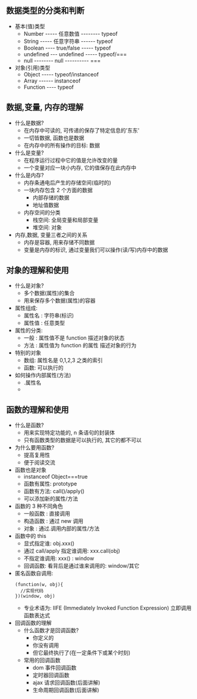## 数据类型的分类和判断

- 基本(值)类型
  - Number ----- 任意数值 -------- typeof
  - String ----- 任意字符串 ------ typeof
  - Boolean ---- true/false ----- typeof
  - undefined --- undefined ----- typeof/===
  - null -------- null ---------- ===
- 对象(引用)类型
  - Object ----- typeof/instanceof
  - Array ------ instanceof
  - Function ---- typeof

## 数据,变量, 内存的理解

- 什么是数据?
  - 在内存中可读的, 可传递的保存了特定信息的'东东'
  - 一切皆数据, 函数也是数据
  - 在内存中的所有操作的目标: 数据
- 什么是变量?
  - 在程序运行过程中它的值是允许改变的量
  - 一个变量对应一块小内存, 它的值保存在此内存中
- 什么是内存?
  - 内存条通电后产生的存储空间(临时的)
  - 一块内存包含 2 个方面的数据
    - 内部存储的数据
    - 地址值数据
  - 内存空间的分类
    - 栈空间: 全局变量和局部变量
    - 堆空间: 对象
- 内存,数据, 变量三者之间的关系
  - 内存是容器, 用来存储不同数据
  - 变量是内存的标识, 通过变量我们可以操作(读/写)内存中的数据

## 对象的理解和使用

- 什么是对象?
  - 多个数据(属性)的集合
  - 用来保存多个数据(属性)的容器
- 属性组成:
  - 属性名 : 字符串(标识)
  - 属性值 : 任意类型
- 属性的分类:
  - 一般 : 属性值不是 function 描述对象的状态
  - 方法 : 属性值为 function 的属性 描述对象的行为
- 特别的对象
  - 数组: 属性名是 0,1,2,3 之类的索引
  - 函数: 可以执行的
- 如何操作内部属性(方法)
  - .属性名
  - ['属性名']: 属性名有特殊字符/属性名是一个变量

## 函数的理解和使用

- 什么是函数?
  - 用来实现特定功能的, n 条语句的封装体
  - 只有函数类型的数据是可以执行的, 其它的都不可以
- 为什么要用函数?
  - 提高复用性
  - 便于阅读交流
- 函数也是对象
  - instanceof Object===true
  - 函数有属性: prototype
  - 函数有方法: call()/apply()
  - 可以添加新的属性/方法
- 函数的 3 种不同角色
  - 一般函数 : 直接调用
  - 构造函数 : 通过 new 调用
  - 对象 : 通过.调用内部的属性/方法
- 函数中的 this
  - 显式指定谁: obj.xxx()
  - 通过 call/apply 指定谁调用: xxx.call(obj)
  - 不指定谁调用: xxx() : window
  - 回调函数: 看背后是通过谁来调用的: window/其它
- 匿名函数自调用:
  ```
  (function(w, obj){
    //实现代码
  })(window, obj)
  ```
  - 专业术语为: IIFE (Immediately Invoked Function Expression) 立即调用函数表达式
- 回调函数的理解
  - 什么函数才是回调函数?
    - 你定义的
    - 你没有调用
    - 但它最终执行了(在一定条件下或某个时刻)
  - 常用的回调函数
    - dom 事件回调函数
    - 定时器回调函数
    - ajax 请求回调函数(后面讲解)
    - 生命周期回调函数(后面讲解)